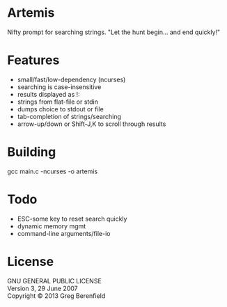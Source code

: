 Artemis
=======
Nifty prompt for searching strings.
"Let the hunt begin... and end quickly!"

Features
========
* small/fast/low-dependency (ncurses)
* searching is case-insensitive
* results displayed as !: <chosen strings>
* strings from flat-file or stdin
* dumps choice to stdout or file
* tab-completion of strings/searching
* arrow-up/down or Shift-J,K to scroll through results

Building
========
gcc main.c -ncurses -o artemis

Todo
====
* ESC-some key to reset search quickly
* dynamic memory mgmt
* command-line arguments/file-io

License
=======
GNU GENERAL PUBLIC LICENSE  
Version 3, 29 June 2007  
Copyright © 2013 Greg Berenfield
